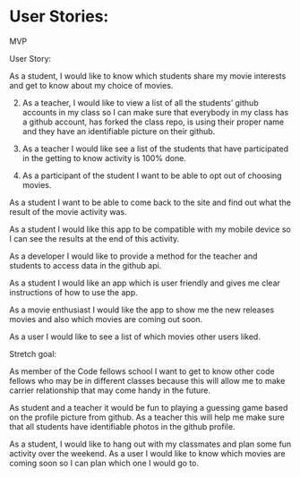 # User Stories:

MVP

User Story:
 
As a student, I would like to know which students share my movie interests and get to know about my choice of movies. 

2. As a teacher, I would like to view a list of all the students’ github accounts in my class so  I can  make sure that everybody in my class has a github account, has forked the class repo, is using their proper name and they have an identifiable picture on their github.

3. As a teacher I would like see a list of the students that have participated in the getting to know activity is 100% done. 

4. As a participant of the student I want to be able to opt out of choosing movies. 

As a student I want to be able to come back to the site and find out what the result of the movie activity was. 

As a student I would like this app to be compatible with my mobile device so I can see the results at the end of this activity.

As a developer I would like to provide a method for the teacher and students to access data in the github api. 

As a student I would like an app which is user friendly and gives me clear instructions of how to use the app.

As a movie enthusiast I would like the app to show me the new releases movies and also which movies are coming out soon.

As a user I would like to see a list of which movies other users liked.


Stretch goal:

As member of the Code fellows school I want to get to know other code fellows who may be in different classes because this will allow me to make carrier relationship that may come handy in the future.

As student and a teacher it would be fun to playing a guessing game based on the profile picture from github. As a teacher this will help me make sure that all students have identifiable photos in the github profile.

As a student, I would like to hang out with my classmates and plan some fun activity over the weekend. As a user I would like to know which movies are coming soon so I can plan which one I would go to.

